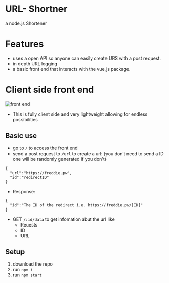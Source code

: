 # URL- Shortner
a node.js Shortener

# Features
* uses a open API so anyone can easily create URS with a post request.
* in depth URL logging
* a basic front end that interacts with the vue.js package.

# Client side front end
![front end](https://cdn.discordapp.com/attachments/738840097218101309/745433534683939006/unknown.png) 
* This is fully client side and very lightweight allowing for endless possibilities 
## Basic use
* go to `/` to access the front end
* send a post request to `/url` to create a url: (you don’t need to send a ID one will be randomly generated if you don't)
```
{
  "url":"https://freddie.pw",
  "id":"redirectID"
}
```
* Response:
```
{
  "id":"The ID of the redirect i.e. https://freddie.pw/[ID]"
}
```
* GET `/:id/data` to get infomation abut the url like 
  * Reuests
  * ID
  * URL

## Setup
1. download the repo
1. run `npm i`
1. run `npm start`


